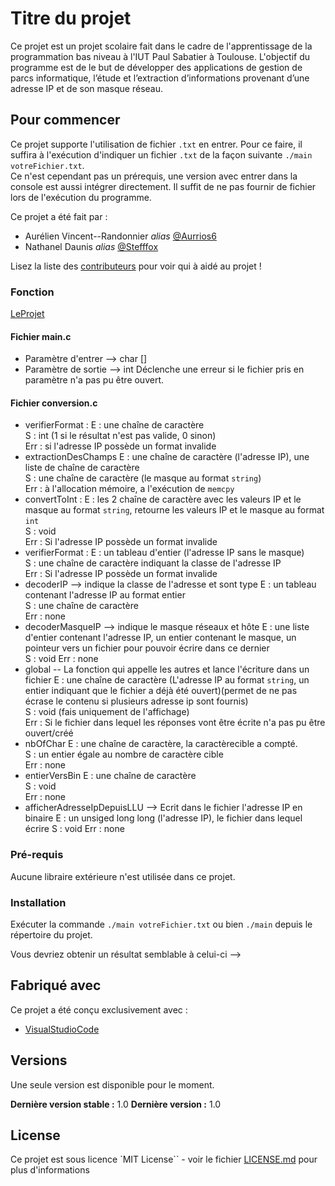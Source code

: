 # Titre du projet

Ce projet est un projet scolaire fait dans le cadre de l'apprentissage de la programmation bas niveau à l'IUT Paul Sabatier à Toulouse. L'objectif du programme est de le but de développer des applications de gestion de parcs informatique, l’étude et l’extraction d’informations provenant d’une adresse IP et de son masque réseau.

## Pour commencer

Ce projet supporte l'utilisation de fichier ``.txt`` en entrer. Pour ce faire, il suffira à l'exécution d'indiquer un fichier ``.txt`` de la façon suivante ``./main votreFichier.txt``.\
Ce n'est cependant pas un prérequis, une version avec entrer dans la console est aussi intégrer directement. Il suffit de ne pas fournir de fichier lors de l'exécution du programme.

Ce projet a été fait par :

* Aurélien Vincent--Randonnier _alias_ [@Aurrios6](https://github.com/Aurios6)
* Nathanel Daunis _alias_ [@Stefffox](https://github.com/Stefffox)

Lisez la liste des [contributeurs](https://github.com/Aurios6/MiniProjetC/contributors) pour voir qui à aidé au projet !

### Fonction

[LeProjet](https://github.com/Aurios6/MiniProjetC)

#### Fichier main.c

* Paramètre d'entrer --> char []
* Paramètre de sortie --> int
Déclenche une erreur si le fichier pris en paramètre n'a pas pu être ouvert.

#### Fichier conversion.c

* verifierFormat :
E : une chaîne de caractère  
S : int (1 si le résultat n'est pas valide, 0 sinon)  
Err : si l'adresse IP possède un format invalide  
* extractionDesChamps
E : une chaîne de caractère (l'adresse IP), une liste de chaîne de caractère  
S : une chaîne de caractère (le masque au format ``string``)  
Err : à l'allocation mémoire, a l'exécution de ``memcpy``  
* convertToInt :
E : les 2 chaîne de caractère avec les valeurs IP et le masque au format ``string``, retourne les valeurs IP et le masque au format ``int``   
S : void  
Err : Si l'adresse IP possède un format invalide  
* verifierFormat :
E : un tableau d'entier (l'adresse IP sans le masque)  
S : une chaîne de caractère indiquant la classe de l'adresse IP  
Err : Si l'adresse IP possède un format invalide
* decoderIP --> indique la classe de l'adresse et sont type
E : un tableau contenant l'adresse IP au format entier  
S : une chaîne de caractère  
Err : none  
* decoderMasqueIP --> indique le masque réseaux et hôte
E : une liste d'entier contenant l'adresse IP, un entier contenant le masque, un pointeur vers un fichier pour pouvoir écrire dans ce dernier  
S : void
Err : none
* global -- La fonction qui appelle les autres et lance l'écriture dans un fichier
E : une chaîne de caractère (L'adresse IP au format ``string``, un entier indiquant que le fichier a déjà été ouvert)(permet de ne pas écrase le contenu si plusieurs adresse ip sont fournis)  
S : void (fais uniquement de l'affichage)  
Err : Si le fichier dans lequel les réponses vont être écrite n'a pas pu être ouvert/créé
* nbOfChar
E : une chaîne de caractère, la caractèrecible a compté.  
S : un entier égale au nombre de caractère cible  
Err : none  
* entierVersBin
E : une chaîne de caractère  
S : void  
Err : none  
* afficherAdresseIpDepuisLLU --> Ecrit dans le fichier l'adresse IP en binaire
E : un unsiged long long (l'adresse IP), le fichier dans lequel écrire
S : void
Err : none

### Pré-requis

  Aucune libraire extérieure n'est utilisée dans ce projet.

### Installation

  Exécuter la commande ``./main votreFichier.txt`` ou bien ``./main`` depuis le répertoire du projet.


Vous devriez obtenir un résultat semblable à celui-ci -->

## Fabriqué avec

  Ce projet a été conçu exclusivement avec :

  * [VisualStudioCode](https://code.visualstudio.com)


## Versions
  Une seule version est disponible pour le moment.

**Dernière version stable :** 1.0 
**Dernière version :** 1.0


## License

Ce projet est sous licence `MIT License`` - voir le fichier [LICENSE.md](LICENSE.md) pour plus d'informations